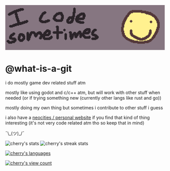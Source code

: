 ![banner that reads "i code sometimes" with a smiley face to the right of it](github_banner_thing.png)

# @what-is-a-git

i do mostly game dev related stuff atm

mostly like using godot and c/c++ atm, but will work with
other stuff when needed (or if trying something new (currently other langs like rust and go))

mostly doing my own thing but sometimes i contribute
to other stuff i guess

i also have a [neocities / personal website](https://cherrythecool.neocities.org/) if you find that kind of thing interesting
(it's not very code related atm tho so keep that in mind)

¯\\\_(ツ)\_/¯

![cherry's stats](https://github-readme-stats.vercel.app/api?username=what-is-a-git&show_icons=true&theme=dracula&count_private=true)
![cherry's streak stats](https://github-readme-streak-stats.herokuapp.com/?user=what-is-a-git&theme=dracula)

[![cherry's languages](https://github-readme-stats.vercel.app/api/top-langs/?username=what-is-a-git&theme=dracula&langs_count=8&layout=compact)](https://github.com/anuraghazra/github-readme-stats)

[![cherry's view count](https://visitcount.itsvg.in/api?id=cherrythecool&label=view%20count&color=6&icon=7&pretty=false)](https://visitcount.itsvg.in)
